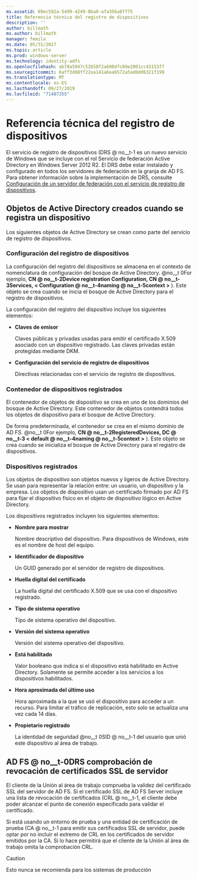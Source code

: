 ```yaml
---
ms.assetid: 69ec592a-5499-4249-8ba0-afa356a8ff75
title: Referencia técnica del registro de dispositivos
description: ''
author: billmath
ms.author: billmath
manager: femila
ms.date: 05/31/2017
ms.topic: article
ms.prod: windows-server
ms.technology: identity-adfs
ms.openlocfilehash: ab78a5847c52650f2a608dfc89e2001cc43153ff
ms.sourcegitcommit: 6aff3d88ff22ea141a6ea6572a5ad8dd6321f199
ms.translationtype: MT
ms.contentlocale: es-ES
ms.lasthandoff: 09/27/2019
ms.locfileid: "71407355"
---
```

# <a name="device-registration-technical-reference"></a>Referencia técnica del registro de dispositivos
El servicio de registro de dispositivos \(DRS @ no__t-1 es un nuevo servicio de Windows que se incluye con el rol Servicio de federación Active Directory en Windows Server 2012 R2.  El DRS debe estar instalado y configurado en todos los servidores de federación en la granja de AD FS.  Para obtener información sobre la implementación de DRS, consulte [Configuración de un servidor de federación con el servicio de registro de dispositivos](https://technet.microsoft.com/library/dn486831.aspx).  
  
## <a name="active-directory-objects-created-when-a-device-is-registered"></a>Objetos de Active Directory creados cuando se registra un dispositivo  
Los siguientes objetos de Active Directory se crean como parte del servicio de registro de dispositivos.  
  
### <a name="device-registration-configuration"></a>Configuración del registro de dispositivos  
La configuración del registro del dispositivos se almacena en el contexto de nomenclatura de configuración del bosque de Active Directory. @no__t 0For ejemplo, **CN @ no__t-2Device registration Configuration, CN @ no__t-3Services, < Configuration @ no__t-4naming @ no__t-5context >** \). Este objeto se crea cuando se inicia el bosque de Active Directory para el registro de dispositivos.  
  
La configuración del registro del dispositivo incluye los siguientes elementos:  
  
-   **Claves de emisor**  
  
    Claves públicas y privadas usadas para emitir el certificado X.509 asociado con un dispositivo registrado.  Las claves privadas están protegidas mediante DKM.  
  
-   **Configuración del servicio de registro de dispositivos**  
  
    Directivas relacionadas con el servicio de registro de dispositivos.  
  
### <a name="registered-devices-container"></a>Contenedor de dispositivos registrados  
El contenedor de objetos de dispositivo se crea en uno de los dominios del bosque de Active Directory.  Este contenedor de objetos contendrá todos los objetos de dispositivo para el bosque de Active Directory.  
  
De forma predeterminada, el contenedor se crea en el mismo dominio de AD FS.  @no__t 0For ejemplo, **CN @ no__t-2RegisteredDevices, DC @ no__t-3 < default @ no__t-4naming @ no__t-5context >** \). Este objeto se crea cuando se inicializa el bosque de Active Directory para el registro de dispositivos.  
  
### <a name="registered-devices"></a>Dispositivos registrados  
Los objetos de dispositivo son objetos nuevos y ligeros de Active Directory.  Se usan para representar la relación entre: un usuario, un dispositivo y la empresa.  Los objetos de dispositivo usan un certificado firmado por AD FS para fijar el dispositivo físico en el objeto de dispositivo lógico en Active Directory.  
  
Los dispositivos registrados incluyen los siguientes elementos:  
  
-   **Nombre para mostrar**  
  
    Nombre descriptivo del dispositivo.  Para dispositivos de Windows, este es el nombre de host del equipo.  
  
-   **Identificador de dispositivo**  
  
    Un GUID generado por el servidor de registro de dispositivos.  
  
-   **Huella digital del certificado**  
  
    La huella digital del certificado X.509 que se usa con el dispositivo registrado.  
  
-   **Tipo de sistema operativo**  
  
    Tipo de sistema operativo del dispositivo.  
  
-   **Versión del sistema operativo**  
  
    Versión del sistema operativo del dispositivo.  
  
-   **Está habilitado**  
  
    Valor booleano que indica si el dispositivo está habilitado en Active Directory.  Solamente se permite acceder a los servicios a los dispositivos habilitados.  
  
-   **Hora aproximada del último uso**  
  
    Hora aproximada a la que se usó el dispositivo para acceder a un recurso.  Para limitar el tráfico de replicación, esto solo se actualiza una vez cada 14 días.  
  
-   **Propietario registrado**  
  
    La identidad de seguridad @no__t 0SID @ no__t-1 del usuario que unió este dispositivo al área de trabajo.  
  
## <a name="ad-fsdrs-server-ssl-certificate-revocation-checking"></a>AD FS @ no__t-0DRS comprobación de revocación de certificados SSL de servidor  
El cliente de la Unión al área de trabajo comprueba la validez del certificado SSL del servidor de AD FS.  Si el certificado SSL de AD FS Server incluye una lista de revocación de certificados \(CRL @ no__t-1, el cliente debe poder alcanzar el punto de conexión especificado para validar el certificado.  
  
Si está usando un entorno de prueba y una entidad de certificación de prueba \(CA @ no__t-1 para emitir sus certificados SSL de servidor, puede optar por no incluir el extremo de CRL en los certificados de servidor emitidos por la CA.  Si lo hace permitirá que el cliente de la Unión al área de trabajo omita la comprobación CRL.  
  
> [!CAUTION]  
> Esto nunca se recomienda para los sistemas de producción  
  

